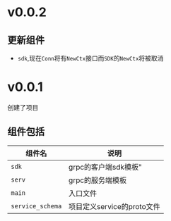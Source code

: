 # v0.0.2

## 更新组件

+ `sdk`,现在`Conn`将有`NewCtx`接口而`SDK`的`NewCtx`将被取消

# v0.0.1

创建了项目

## 组件包括

| 组件名           | 说明                       |
| ---------------- | -------------------------- |
| `sdk`            | grpc的客户端sdk模板"       |
| `serv`           | grpc的服务端模板           |
| `main`           | 入口文件                   |
| `service_schema` | 项目定义service的proto文件 |
